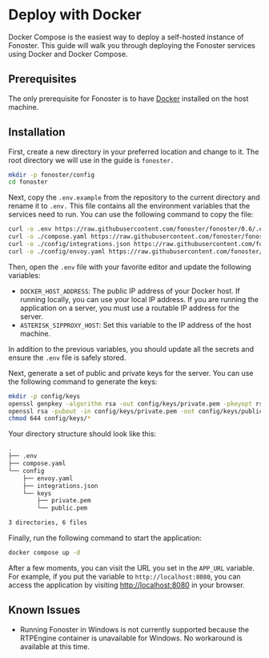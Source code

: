 # Deploy with Docker

Docker Compose is the easiest way to deploy a self-hosted instance of Fonoster. This guide will walk you through deploying the Fonoster services using Docker and Docker Compose.

## Prerequisites

The only prerequisite for Fonoster is to have [Docker](https://docs.docker.com/get-docker/) installed on the host machine.

## Installation

First, create a new directory in your preferred location and change to it. The root directory we will use in the guide is `fonoster.`

```bash
mkdir -p fonoster/config
cd fonoster
```

Next, copy the `.env.example` from the repository to the current directory and rename it to `.env.` This file contains all the environment variables that the services need to run. You can use the following command to copy the file:

```bash
curl -o .env https://raw.githubusercontent.com/fonoster/fonoster/0.6/.env.example
curl -o ./compose.yaml https://raw.githubusercontent.com/fonoster/fonoster/0.6/compose.yaml
curl -o ./config/integrations.json https://raw.githubusercontent.com/fonoster/fonoster/0.6/config/integrations.example.json
curl -o ./config/envoy.yaml https://raw.githubusercontent.com/fonoster/fonoster/0.6/config/envoy.yaml
```

Then, open the `.env` file with your favorite editor and update the following variables:

- `DOCKER_HOST_ADDRESS`: The public IP address of your Docker host. If running locally, you can use your local IP address. If you are running the application on a server, you must use a routable IP address for the server.
- `ASTERISK_SIPPROXY_HOST`: Set this variable to the IP address of the host machine.

In addition to the previous variables, you should update all the secrets and ensure the `.env` file is safely stored.

Next, generate a set of public and private keys for the server. You can use the following command to generate the keys:

```bash
mkdir -p config/keys
openssl genpkey -algorithm rsa -out config/keys/private.pem -pkeyopt rsa_keygen_bits:2048
openssl rsa -pubout -in config/keys/private.pem -out config/keys/public.pem
chmod 644 config/keys/*
```

Your directory structure should look like this:

```bash
.
├── .env
├── compose.yaml
└── config
    ├── envoy.yaml
    ├── integrations.json
    └── keys
        ├── private.pem
        └── public.pem

3 directories, 6 files
```

Finally, run the following command to start the application:

```bash
docker compose up -d
```

After a few moments, you can visit the URL you set in the `APP_URL` variable. For example, if you put the variable to `http://localhost:8080`, you can access the application by visiting [http://localhost:8080](http://localhost:8080) in your browser.

## Known Issues

- Running Fonoster in Windows is not currently supported because the RTPEngine container is unavailable for Windows. No workaround is available at this time.